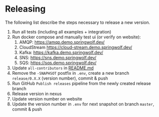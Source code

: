 # Releasing

The following list describe the steps necessary to release a new version.

1. Run all tests (including all examples + integration)
2. Run docker compose and manually test ui (or verify on website):
   1. AMQP: https://amqp.demo.springwolf.dev/
   2. CloudStream https://cloud-stream.demo.springwolf.dev/
   3. Kafka: https://kafka.demo.springwolf.dev/
   4. SNS: https://sns.demo.springwolf.dev/
   5. SQS: https://sqs.demo.springwolf.dev/
3. Update `all-contributors` in [README.md](README.md)
4. Remove the `-SNAPHSOT` postfix in `.env`, create a new branch `release/0.X.X` (version number), commit & push
5. Run GitHub `Publish releases` pipeline from the newly created release branch
6. Release version in nexus
7. Update version number on website
8. Update the version number in `.env` for next snapshot on branch `master`, commit & push
